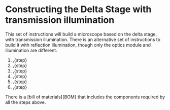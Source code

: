 # Constructing the Delta Stage with transmission illumination
This set of instructions will build a microscope based on the delta stage, with transmission illumination.  There is an alternative set of instructions to build it with reflection illumination, though only the optics module and illumination are different.

1. [.](assembling_the_actuators.md){step}
1. [.](attaching_the_sample_clips.md){step}
1. [.](attaching_the_motors.md){step} 
1. [.](motor_controller.md){step}
1. [.](transmission_illumination.md){step} 
1. [.](raspi_sangaboard_base.md){step}

There is a [bill of materials]{BOM} that includes the components required by all the steps above.